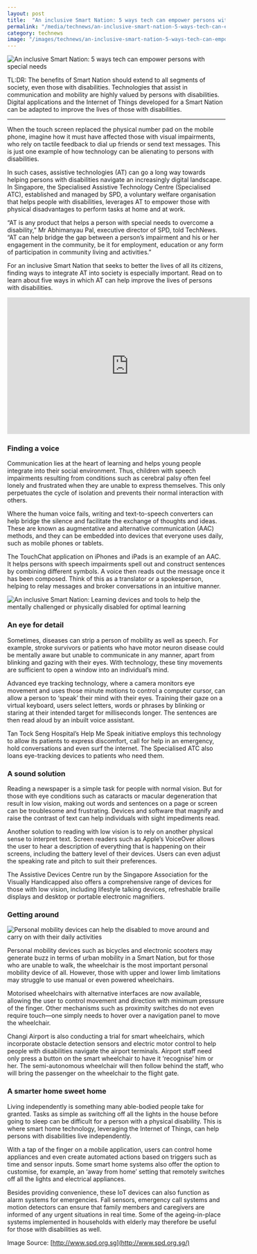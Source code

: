 ```yaml
---
layout: post
title:  "An inclusive Smart Nation: 5 ways tech can empower persons with special needs"
permalink: "/media/technews/an-inclusive-smart-nation-5-ways-tech-can-empower-persons-with-special-needs"
category: technews
image: "/images/technews/an-inclusive-smart-nation-5-ways-tech-can-empower-persons-with-special-needs-part-1.png"
---
```


![An inclusive Smart Nation: 5 ways tech can empower persons with special needs](/images/technews/an-inclusive-smart-nation-5-ways-tech-can-empower-persons-with-special-needs-part-1.png)

TL:DR: The benefits of Smart Nation should extend to all segments of society, even those with disabilities. Technologies that assist in communication and mobility are highly valued by persons with disabilities. Digital applications and the Internet of Things developed for a Smart Nation can be adapted to improve the lives of those with disabilities.

---

When the touch screen replaced the physical number pad on the mobile phone, imagine how it must have affected those with visual impairments, who rely on tactile feedback to dial up friends or send text messages. This is just one example of how technology can be alienating to persons with disabilities.

In such cases, assistive technologies (AT) can go a long way towards helping persons with disabilities navigate an increasingly digital landscape. In Singapore, the Specialised Assistive Technology Centre (Specialised ATC), established and managed by SPD, a voluntary welfare organisation that helps people with disabilities, leverages AT to empower those with physical disadvantages to perform tasks at home and at work.

“AT is any product that helps a person with special needs to overcome a disability,” Mr Abhimanyau Pal, executive director of SPD, told TechNews. “AT can help bridge the gap between a person’s impairment and his or her engagement in the community, be it for employment, education or any form of participation in community living and activities.”

For an inclusive Smart Nation that seeks to better the lives of all its citizens, finding ways to integrate AT into society is especially important. Read on to learn about five ways in which AT can help improve the lives of persons with disabilities.

<div class="bp-youtube"><iframe width="560" height="315" src="https://www.youtube.com/embed/YIt9FRBlBtk" frameborder="0" allow="autoplay; encrypted-media" allowfullscreen></iframe></div>

### **Finding a voice**
Communication lies at the heart of learning and helps young people integrate into their social environment. Thus, children with speech impairments resulting from conditions such as cerebral palsy often feel lonely and frustrated when they are unable to express themselves. This only perpetuates the cycle of isolation and prevents their normal interaction with others.

Where the human voice fails, writing and text-to-speech converters can help bridge the silence and facilitate the exchange of thoughts and ideas. These are known as augmentative and alternative communication (AAC) methods, and they can be embedded into devices that everyone uses daily, such as mobile phones or tablets.

The TouchChat application on iPhones and iPads is an example of an AAC. It helps persons with speech impairments spell out and construct sentences by combining different symbols. A voice then reads out the message once it has been composed. Think of this as a translator or a spokesperson, helping to relay messages and broker conversations in an intuitive manner.

![An inclusive Smart Nation: Learning devices and tools to help the mentally challenged or physically disabled for optimal learning](/images/technews/an-inclusive-smart-nation-5-ways-tech-can-empower-persons-with-special-needs-part-2.png)

### **An eye for detail**
Sometimes, diseases can strip a person of mobility as well as speech. For example, stroke survivors or patients who have motor neuron disease could be mentally aware but unable to communicate in any manner, apart from blinking and gazing with their eyes. With technology, these tiny movements are sufficient to open a window into an individual’s mind.

Advanced eye tracking technology, where a camera monitors eye movement and uses those minute motions to control a computer cursor, can allow a person to ‘speak’ their mind with their eyes. Training their gaze on a virtual keyboard, users select letters, words or phrases by blinking or staring at their intended target for milliseconds longer. The sentences are then read aloud by an inbuilt voice assistant.

Tan Tock Seng Hospital’s Help Me Speak initiative employs this technology to allow its patients to express discomfort, call for help in an emergency, hold conversations and even surf the internet. The Specialised ATC also loans eye-tracking devices to patients who need them.

### **A sound solution**
Reading a newspaper is a simple task for people with normal vision. But for those with eye conditions such as cataracts or macular degeneration that result in low vision, making out words and sentences on a page or screen can be troublesome and frustrating. Devices and software that magnify and raise the contrast of text can help individuals with sight impediments read.

 
Another solution to reading with low vision is to rely on another physical sense to interpret text. Screen readers such as Apple’s VoiceOver allows the user to hear a description of everything that is happening on their screens, including the battery level of their devices. Users can even adjust the speaking rate and pitch to suit their preferences.

The Assistive Devices Centre run by the Singapore Association for the Visually Handicapped also offers a comprehensive range of devices for those with low vision, including lifestyle talking devices, refreshable braille displays and desktop or portable electronic magnifiers.

### **Getting around**

![Personal mobility devices can help the disabled to move around and carry on with their daily activities](/images/technews/an-inclusive-smart-nation-5-ways-tech-can-empower-persons-with-special-needs-part-3.png)

Personal mobility devices such as bicycles and electronic scooters may generate buzz in terms of urban mobility in a Smart Nation, but for those who are unable to walk, the wheelchair is the most important personal mobility device of all. However, those with upper and lower limb limitations may struggle to use manual or even powered wheelchairs.

Motorised wheelchairs with alternative interfaces are now available, allowing the user to control movement and direction with minimum pressure of the finger. Other mechanisms such as proximity switches do not even require touch—one simply needs to hover over a navigation panel to move the wheelchair.

Changi Airport is also conducting a trial for smart wheelchairs, which incorporate obstacle detection sensors and electric motor control to help people with disabilities navigate the airport terminals. Airport staff need only press a button on the smart wheelchair to have it ‘recognise’ him or her. The semi-autonomous wheelchair will then follow behind the staff, who will bring the passenger on the wheelchair to the flight gate.

### **A smarter home sweet home**
 Living independently is something many able-bodied people take for granted. Tasks as simple as switching off all the lights in the house before going to sleep can be difficult for a person with a physical disability. This is where smart home technology, leveraging the Internet of Things, can help persons with disabilities live independently.

With a tap of the finger on a mobile application, users can control home appliances and even create automated actions based on triggers such as time and sensor inputs. Some smart home systems also offer the option to customise, for example, an ‘away from home’ setting that remotely switches off all the lights and electrical appliances.

Besides providing convenience, these IoT devices can also function as alarm systems for emergencies. Fall sensors, emergency call systems and motion detectors can ensure that family members and caregivers are informed of any urgent situations in real time. Some of the ageing-in-place systems implemented in households with elderly may therefore be useful for those with disabilities as well.

Image Source: [http://www.spd.org.sg](http://www.spd.org.sg/)
